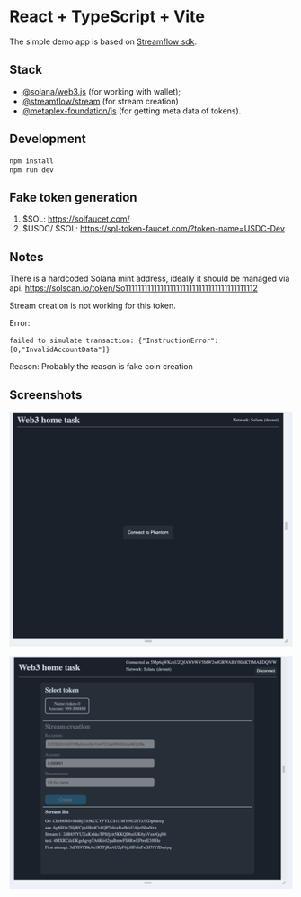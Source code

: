 # React + TypeScript + Vite

The simple demo app is based on [Streamflow sdk](https://github.com/streamflow-finance/js-sdk).

## Stack

- [@solana/web3.js](https://solana-labs.github.io/solana-web3.js/) (for working with wallet);
- [@streamflow/stream](https://github.com/streamflow-finance/js-sdk) (for stream creation)
- [@metaplex-foundation/js](https://www.npmjs.com/package/@metaplex-foundation/js) (for getting meta data of tokens).

## Development

```
npm install
npm run dev
```

## Fake token generation

1. $SOL: https://solfaucet.com/
2. $USDC/ $SOL: https://spl-token-faucet.com/?token-name=USDC-Dev

## Notes

There is a hardcoded Solana mint address, ideally it should be managed via api.
https://solscan.io/token/So11111111111111111111111111111111111111112

Stream creation is not working for this token.

Error:

```
failed to simulate transaction: {"InstructionError":[0,"InvalidAccountData"]}
```

Reason: Probably the reason is fake coin creation

## Screenshots

![Welcome screen](https://github.com/Tkach7/streamflow-demo/blob/main/examples/screen-1.png)

![Dashboard](https://github.com/Tkach7/streamflow-demo/blob/main/examples/screen-2.png)
